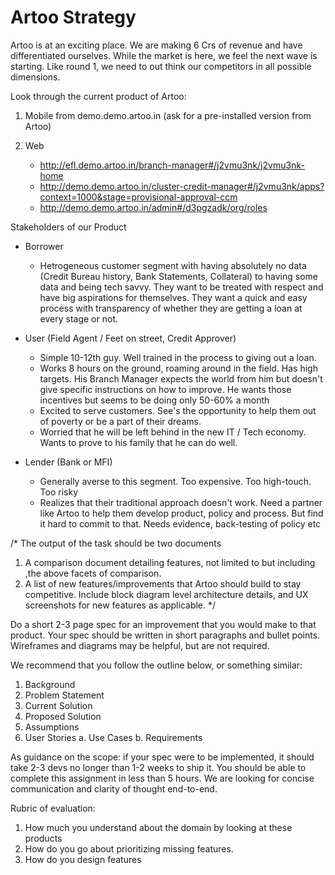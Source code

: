 # Artoo Strategy

Artoo is at an exciting place. We are making 6 Crs of revenue and have differentiated ourselves. While the market is here, we feel the next wave is starting. Like round 1, we need to out think our competitors in all possible dimensions. 

Look through the current product of Artoo:

1) Mobile from demo.demo.artoo.in (ask for a pre-installed version from Artoo)

2) Web 
   * http://efl.demo.artoo.in/branch-manager#/j2vmu3nk/j2vmu3nk-home
   * http://demo.demo.artoo.in/cluster-credit-manager#/j2vmu3nk/apps?context=1000&stage=provisional-approval-ccm
   * http://demo.demo.artoo.in/admin#/d3pgzadk/org/roles
   
   
Stakeholders of our Product

* Borrower
  * Hetrogeneous customer segment with having absolutely no data (Credit Bureau history, Bank Statements, Collateral) to having some data and being tech savvy. They want to be treated with respect and have big aspirations for themselves. They want a quick and easy process with transparency of whether they are getting a loan at every stage or not.

* User (Field Agent / Feet on street, Credit Approver)
  * Simple 10-12th guy. Well trained in the process to giving out a loan.
  * Works 8 hours on the ground, roaming around in the field. Has high targets. His Branch Manager expects the world from him but doesn't give specific instructions on how to improve. He wants those incentives but seems to be doing only 50-60% a month
  * Excited to serve customers. See's the opportunity to help them out of poverty or be a part of their dreams.
  * Worried that he will be left behind in the new IT / Tech economy. Wants to prove to his family that he can do well.

* Lender (Bank or MFI)
  * Generally averse to this segment. Too expensive. Too high-touch. Too risky
  * Realizes that their traditional approach doesn't work. Need a partner like Artoo to help them develop product, policy and process. But find it hard to commit to that. Needs evidence, back-testing of policy etc
  

/*
The output of the task should be two documents

1) A comparison document detailing features, not limited to but including ,the above facets of comparison.
2) A list of new features/improvements that Artoo should build to stay competitive. Include block diagram level architecture details, and UX screenshots for new features as applicable.
*/

Do a short 2-3 page spec for an improvement that you would make to that product. Your spec should be written in short paragraphs and bullet points. Wireframes and diagrams may be helpful, but are not required.

We recommend that you follow the outline below, or something similar:
1. Background
2. Problem Statement
3. Current Solution
4. Proposed Solution
5. Assumptions
6. User Stories
 a. Use Cases
 b. Requirements
 
As guidance on the scope: if your spec were to be implemented, it should take 2-3 devs no longer than 1-2 weeks to ship it. You should be able to complete this assignment in less than 5 hours. We are looking for concise communication and clarity of thought end-to-end.

Rubric of evaluation:
1) How much you understand about the domain by looking at these products
2) How do you go about prioritizing missing features.
3) How do you design features
